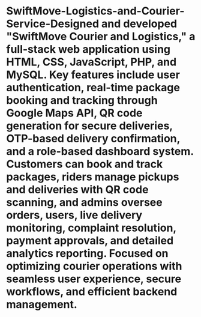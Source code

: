 # SwiftMove-Logistics-and-Courier-Service-Designed and developed "SwiftMove Courier and Logistics," a full-stack web application using HTML, CSS, JavaScript, PHP, and MySQL. Key features include user authentication, real-time package booking and tracking through Google Maps API, QR code generation for secure deliveries, OTP-based delivery confirmation, and a role-based dashboard system. Customers can book and track packages, riders manage pickups and deliveries with QR code scanning, and admins oversee orders, users, live delivery monitoring, complaint resolution, payment approvals, and detailed analytics reporting. Focused on optimizing courier operations with seamless user experience, secure workflows, and efficient backend management.
